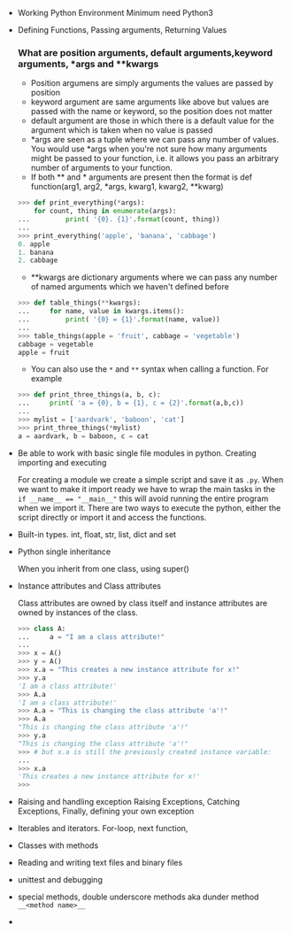 * Working Python Environment Minimum need Python3
* Defining Functions, Passing arguments, Returning Values

   ### What are  position arguments, default arguments,keyword arguments, *args and **kwargs

    * Position argumens are simply arguments the values are passed by position
    * keyword argument are same arguments like above but values are passed with the name or keyword, so the position does not matter
    * default argument are those in which there is a default value for the argument which is taken when no value is passed
    * *args are seen as a tuple where we can pass any number of values. You would use *args when you're not sure how many arguments might be passed to your function, i.e. it allows you pass an arbitrary number of arguments to your function.
    * If both ** and * arguments are present then the format is 
    def function(arg1, arg2, *args, kwarg1, kwarg2, **kwarg)

    ```python
    >>> def print_everything(*args):
        for count, thing in enumerate(args):
    ...         print( '{0}. {1}'.format(count, thing))
    ...
    >>> print_everything('apple', 'banana', 'cabbage')
    0. apple
    1. banana
    2. cabbage
    ```

    * **kwargs are dictionary arguments where we can pass any number of named arguments which we haven't defined before

    ```python
    >>> def table_things(**kwargs):
    ...     for name, value in kwargs.items():
    ...         print( '{0} = {1}'.format(name, value))
    ...
    >>> table_things(apple = 'fruit', cabbage = 'vegetable')
    cabbage = vegetable
    apple = fruit
    ```

    * You can also use the `*` and `**` syntax when calling a function. For example
    
    ```python
    >>> def print_three_things(a, b, c):
    ...     print( 'a = {0}, b = {1}, c = {2}'.format(a,b,c))
    ...
    >>> mylist = ['aardvark', 'baboon', 'cat']
    >>> print_three_things(*mylist)
    a = aardvark, b = baboon, c = cat
    ```

* Be able to work with basic single file modules in python. Creating importing and executing

    For creating a module we create a simple script and save it as `.py`. When we want to make it import ready we have to wrap the main tasks in the `if __name__ == "__main__"` this will avoid running the entire program when we import it. There are two ways to execute the python, either the script directly or import it and access the functions. 

* Built-in types. int, float, str, list, dict and set
* Python single inheritance

    When you inherit from one class, using super()
* Instance attributes and Class attributes

    Class attributes are owned by class itself and instance attributes are owned by instances of the class. 

    ```python
    >>> class A:
    ...     a = "I am a class attribute!"
    ... 
    >>> x = A()
    >>> y = A()
    >>> x.a = "This creates a new instance attribute for x!"
    >>> y.a
    'I am a class attribute!'
    >>> A.a
    'I am a class attribute!'
    >>> A.a = "This is changing the class attribute 'a'!"
    >>> A.a
    "This is changing the class attribute 'a'!"
    >>> y.a
    "This is changing the class attribute 'a'!"
    >>> # but x.a is still the previously created instance variable:
    ... 
    >>> x.a
    'This creates a new instance attribute for x!'
    >>> 
    ```

* Raising and handling exception Raising Exceptions, Catching Exceptions, Finally, defining your own exception
* Iterables and iterators. For-loop, next function, 
* Classes with methods
* Reading and writing text files and binary files
* unittest and debugging
* special methods, double underscore methods aka dunder method `__<method name>__`
* 
